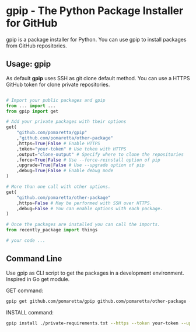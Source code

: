 gpip - The Python Package Installer for GitHub
==============================================

gpip is a package installer for Python. You can use gpip to install packages from GitHub repositories.

## Usage: gpip

As default **gpip** uses SSH as git clone default method. You can use a HTTPS GitHub token for clone
private repositories.

```python

# Import your public packages and gpip
from ... import ...
from gpip import get

# Add your private packages with their options
get(
    "github.com/pomaretta/gpip"
    ,"github.com/pomaretta/other-package"
    ,https=True|False # Enable HTTPS
    ,token="your-token" # Use token with HTTPS
    ,output="clone-output" # Specify where to clone the repositories
    ,force=True|False # Use --force-reinstall option of pip
    ,upgrade=True|False # Use --upgrade option of pip
    ,debug=True|False # Enable debug mode
)

# More than one call with other options.
get(
    "github.com/pomaretta/other-package"
    ,https=False # May be performed with SSH over HTTPS.
    ,debug=False # You can enable options with each package.
)

# Once the packages are installed you can call the imports.
from recently_package import things

# your code ...
```

## Command Line

Use gpip as CLI script to get the packages in a development environment. Inspired in Go get module.

GET command:

```bash
gpip get github.com/pomaretta/gpip github.com/pomaretta/other-package --https --token your-token --upgrade --force --debug
```

INSTALL command:

```bash
gpip install ./private-requirements.txt --https --token your-token --upgrade --force --debug
```